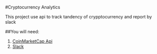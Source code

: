 #Cryptocurrency Analytics

This project use api to track tandency of crypptocurrency and report by slack

##You will need:
1. [CoinMarketCap Api](https://pro.coinmarketcap.com/)
2. [Slack](https://slack.com/)

